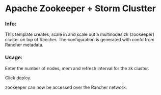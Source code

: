 # Apache Zookeeper + Storm Clustter


### Info:

 This template creates, scale in and scale out a multinodes zk (zookeeper) cluster  on top of Rancher. The configuration is generated with confd from Rancher metadata. 
 
### Usage:


 
Enter the number of nodes, mem and refresh interval for the zk cluster.

Click deploy.

zookeeper can now be accessed over the Rancher network. 
